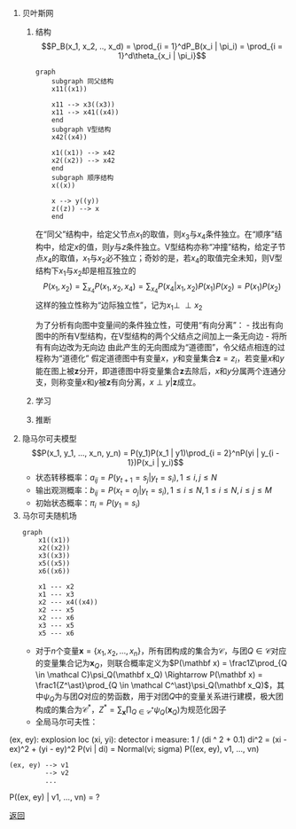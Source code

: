 1. 贝叶斯网
    1. 结构
        $$P_B(x_1, x_2, .., x_d) = \prod_{i = 1}^dP_B(x_i | \pi_i) = \prod_{i = 1}^d\theta_{x_i | \pi_i}$$
        ```mermaid
		graph
			subgraph 同父结构
			x11((x1))
			
			x11 --> x3((x3))
			x11 --> x41((x4))
			end
			subgraph V型结构
			x42((x4))
			
			x1((x1)) --> x42
			x2((x2)) --> x42
		    end
		    subgraph 顺序结构
			x((x))
			
			x --> y((y))
			z((z)) --> x
		    end
		```
        在“同父”结构中，给定父节点$x_1$的取值，则$x_3$与$x_4$条件独立。在“顺序”结构中，给定$x$的值，则$y$与$z$条件独立。V型结构亦称“冲撞”结构，给定子节点$x_4$的取值，$x_1$与$x_2$必不独立；奇妙的是，若$x_4$的取值完全未知，则V型结构下$x_1$与$x_2$却是相互独立的
        $$P(x_1, x_2) = \sum_{x_4}P(x_1, x_2, x_4) = \sum_{x_4}P(x_4 | x_1, x_2)P(x_1)P(x_2) = P(x_1)P(x_2)$$
        这样的独立性称为“边际独立性”，记为$x_1\perp\!\!\!\perp x_2$
        
        为了分析有向图中变量间的条件独立性，可使用“有向分离”：
	        - 找出有向图中的所有V型结构，在V型结构的两个父结点之间加上一条无向边
	        - 将所有有向边改为无向边
		由此产生的无向图成为“道德图”，令父结点相连的过程称为“道德化”
		假定道德图中有变量$x$，$y$和变量集合$\mathbf z = {z_i}$，若变量$x$和$y$能在图上被$\mathbf z$分开，即道德图中将变量集合$\mathbf z$去除后，$x$和$y$分属两个连通分支，则称变量$x$和$y$被$\mathbf z$有向分离，$x\perp y | \mathbf z$成立。
	2. 学习
	3. 推断
2. 隐马尔可夫模型
    $$P(x_1, y_1, ..., x_n, y_n) = P(y_1)P(x_1 | y1)\prod_{i = 2}^nP(yi | y_{i - 1})P(x_i | y_i)$$
    - 状态转移概率：$a_{ij} = P(y_{t + 1} = s_j | y_t = s_i), 1 \leq i, j \leq N$
    - 输出观测概率：$b_{ij} = P(x_t = o_j | y_t = s_i), 1 \leq i \leq N, 1 \leq i \leq N, i \leq j \leq M$
    - 初始状态概率：$\pi_i = P(y_1 = s_i)$
3. 马尔可夫随机场 
	```mermaid
	graph
		x1((x1))
		x2((x2))
		x3((x3))
		x5((x5))
		x6((x6))
		
		x1 --- x2
		x1 --- x3
		x2 --- x4((x4))
		x2 --- x5
		x2 --- x6
		x3 --- x5
		x5 --- x6
	```
	- 对于$n$个变量$\mathbf x = \{x_1, x_2, ..., x_n\}$，所有团构成的集合为$\mathcal C$，与团$Q \in \mathcal C$对应的变量集合记为$\mathbf x_Q$，则联合概率定义为$P(\mathbf x) = \frac1Z\prod_{Q \in \mathcal C}\psi_Q(\mathbf x_Q) \Rightarrow P(\mathbf x) = \frac1{Z^\ast}\prod_{Q \in \mathcal C^\ast}\psi_Q(\mathbf x_Q)$，其中$\psi_Q$为与团$Q$对应的势函数，用于对团$Q$中的变量关系进行建模，极大团构成的集合为$\mathcal C^\ast$，$Z^\ast = \sum_{\mathbf x}\prod_{Q \in \mathcal C^\ast}\psi_Q(\mathbf x_Q)$为规范化因子
	- 全局马尔可夫性：

(ex, ey): explosion loc
(xi, yi): detector i
measure: 1 / (di ^ 2 + 0.1)
di^2 = (xi - ex)^2 + (yi - ey)^2
P(vi | di) = Normal(vi; sigma)
P((ex, ey), v1, ..., vn)

```mermaid
(ex, ey) --> v1
         --> v2
         ...
```
P((ex, ey) | v1, ..., vn) = ?



[返回](../readme.md)